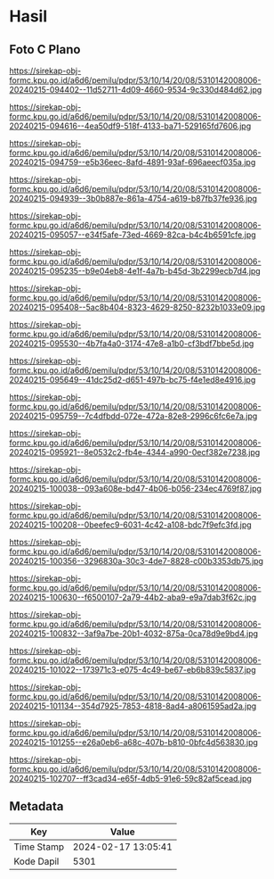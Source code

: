# Hasil

## Foto C Plano

https://sirekap-obj-formc.kpu.go.id/a6d6/pemilu/pdpr/53/10/14/20/08/5310142008006-20240215-094402--11d52711-4d09-4660-9534-9c330d484d62.jpg

https://sirekap-obj-formc.kpu.go.id/a6d6/pemilu/pdpr/53/10/14/20/08/5310142008006-20240215-094616--4ea50df9-518f-4133-ba71-529165fd7606.jpg

https://sirekap-obj-formc.kpu.go.id/a6d6/pemilu/pdpr/53/10/14/20/08/5310142008006-20240215-094759--e5b36eec-8afd-4891-93af-696aeecf035a.jpg

https://sirekap-obj-formc.kpu.go.id/a6d6/pemilu/pdpr/53/10/14/20/08/5310142008006-20240215-094939--3b0b887e-861a-4754-a619-b87fb37fe936.jpg

https://sirekap-obj-formc.kpu.go.id/a6d6/pemilu/pdpr/53/10/14/20/08/5310142008006-20240215-095057--e34f5afe-73ed-4669-82ca-b4c4b6591cfe.jpg

https://sirekap-obj-formc.kpu.go.id/a6d6/pemilu/pdpr/53/10/14/20/08/5310142008006-20240215-095235--b9e04eb8-4e1f-4a7b-b45d-3b2299ecb7d4.jpg

https://sirekap-obj-formc.kpu.go.id/a6d6/pemilu/pdpr/53/10/14/20/08/5310142008006-20240215-095408--5ac8b404-8323-4629-8250-8232b1033e09.jpg

https://sirekap-obj-formc.kpu.go.id/a6d6/pemilu/pdpr/53/10/14/20/08/5310142008006-20240215-095530--4b7fa4a0-3174-47e8-a1b0-cf3bdf7bbe5d.jpg

https://sirekap-obj-formc.kpu.go.id/a6d6/pemilu/pdpr/53/10/14/20/08/5310142008006-20240215-095649--41dc25d2-d651-497b-bc75-f4e1ed8e4916.jpg

https://sirekap-obj-formc.kpu.go.id/a6d6/pemilu/pdpr/53/10/14/20/08/5310142008006-20240215-095759--7c4dfbdd-072e-472a-82e8-2996c6fc6e7a.jpg

https://sirekap-obj-formc.kpu.go.id/a6d6/pemilu/pdpr/53/10/14/20/08/5310142008006-20240215-095921--8e0532c2-fb4e-4344-a990-0ecf382e7238.jpg

https://sirekap-obj-formc.kpu.go.id/a6d6/pemilu/pdpr/53/10/14/20/08/5310142008006-20240215-100038--093a608e-bd47-4b06-b056-234ec4769f87.jpg

https://sirekap-obj-formc.kpu.go.id/a6d6/pemilu/pdpr/53/10/14/20/08/5310142008006-20240215-100208--0beefec9-6031-4c42-a108-bdc7f9efc3fd.jpg

https://sirekap-obj-formc.kpu.go.id/a6d6/pemilu/pdpr/53/10/14/20/08/5310142008006-20240215-100356--3296830a-30c3-4de7-8828-c00b3353db75.jpg

https://sirekap-obj-formc.kpu.go.id/a6d6/pemilu/pdpr/53/10/14/20/08/5310142008006-20240215-100630--f6500107-2a79-44b2-aba9-e9a7dab3f62c.jpg

https://sirekap-obj-formc.kpu.go.id/a6d6/pemilu/pdpr/53/10/14/20/08/5310142008006-20240215-100832--3af9a7be-20b1-4032-875a-0ca78d9e9bd4.jpg

https://sirekap-obj-formc.kpu.go.id/a6d6/pemilu/pdpr/53/10/14/20/08/5310142008006-20240215-101022--173971c3-e075-4c49-be67-eb6b839c5837.jpg

https://sirekap-obj-formc.kpu.go.id/a6d6/pemilu/pdpr/53/10/14/20/08/5310142008006-20240215-101134--354d7925-7853-4818-8ad4-a8061595ad2a.jpg

https://sirekap-obj-formc.kpu.go.id/a6d6/pemilu/pdpr/53/10/14/20/08/5310142008006-20240215-101255--e26a0eb6-a68c-407b-b810-0bfc4d563830.jpg

https://sirekap-obj-formc.kpu.go.id/a6d6/pemilu/pdpr/53/10/14/20/08/5310142008006-20240215-102707--ff3cad34-e65f-4db5-91e6-59c82af5cead.jpg


## Metadata

| Key        | Value               |
| ---------- | ------------------- |
| Time Stamp | 2024-02-17 13:05:41 |
| Kode Dapil | 5301                |




